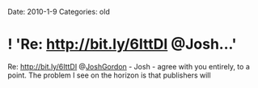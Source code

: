 Date: 2010-1-9
Categories: old

# ! 'Re: http://bit.ly/6IttDI @Josh...'

Re: <a href="http://bit.ly/6IttDI" rel="nofollow">http://bit.ly/6IttDI</a> @<a href="http://twitter.com/JoshGordon" class="aktt_username">JoshGordon</a> - Josh - agree with you entirely, to a point.  The problem I see on the horizon is that publishers will
